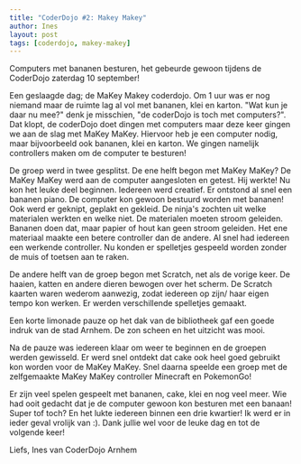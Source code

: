 ```yaml
---
title: "CoderDojo #2: Makey Makey"
author: Ines
layout: post
tags: [coderdojo, makey-makey]
---
```

Computers met bananen besturen, het gebeurde gewoon tijdens de CoderDojo zaterdag 10 september!

Een geslaagde dag; de MaKey Makey coderdojo. Om 1 uur was er nog niemand maar de ruimte lag al vol met bananen, klei en karton. "Wat kun je daar nu mee?" denk je misschien, "de coderDojo is toch met computers?". Dat klopt, de coderDojo doet dingen met computers maar deze keer gingen we aan de slag met MaKey MaKey. Hiervoor heb je een computer nodig, maar bijvoorbeeld ook bananen, klei en karton. We gingen namelijk controllers maken om de computer te besturen!

De groep werd in twee gesplitst. De ene helft begon met MaKey MaKey? De MaKey MaKey werd aan de computer aangesloten en getest. Hij werkte! Nu kon het leuke deel beginnen. Iedereen werd creatief. Er ontstond al snel een bananen piano. De computer kon gewoon bestuurd worden met bananen! Ook werd er geknipt, geplakt en gekleid. De ninja's zochten uit welke materialen werkten en welke niet. De materialen moeten stroom geleiden. Bananen doen dat, maar papier of hout kan geen stroom geleiden. Het ene materiaal maakte een betere controller dan de andere. Al snel had iedereen een werkende controller. Nu konden er spelletjes gespeeld worden zonder de muis of toetsen aan te raken.

De andere helft van de groep begon met Scratch, net als de vorige keer. De haaien, katten en andere dieren bewogen over het scherm. De Scratch kaarten waren wederom aanwezig, zodat iedereen op zijn/ haar eigen tempo kon werken. Er werden verschillende spelletjes gemaakt.

Een korte limonade pauze op het dak van de bibliotheek gaf een goede indruk van de stad Arnhem. De zon scheen en het uitzicht was mooi.

Na de pauze was iedereen klaar om weer te beginnen en de groepen werden gewisseld. Er werd snel ontdekt dat cake ook heel goed gebruikt kon worden voor de MaKey MaKey. Snel daarna speelde een groep met de zelfgemaakte MaKey MaKey controller Minecraft en PokemonGo!

Er zijn veel spelen gespeelt met bananen, cake, klei en nog veel meer. Wie had ooit gedacht dat je de computer gewoon kon besturen met een banaan! Super tof toch? En het lukte iedereen binnen een drie kwartier! Ik werd er in ieder geval vrolijk van :). Dank jullie wel voor de leuke dag en tot de volgende keer!

Liefs, Ines van CoderDojo Arnhem